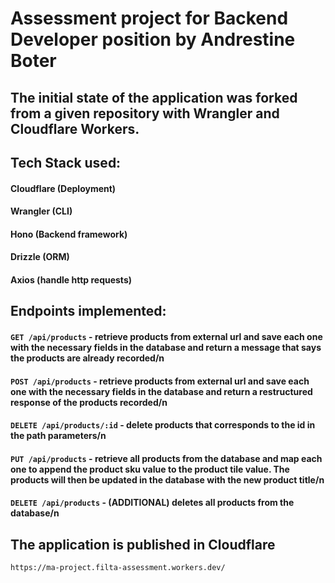 # Assessment project for Backend Developer position by Andrestine Boter

## The initial state of the application was forked from a given repository with Wrangler and Cloudflare Workers.

## Tech Stack used:
#### Cloudflare (Deployment)
#### Wrangler (CLI)
#### Hono (Backend framework)
#### Drizzle (ORM)
#### Axios (handle http requests)

## Endpoints implemented:
#### `GET /api/products` - retrieve products from external url and save each one with the necessary fields in the database and return a message that says the products are already recorded/n
#### `POST /api/products` - retrieve products from external url and save each one with the necessary fields in the database and return a restructured response of the products recorded/n
#### `DELETE /api/products/:id` - delete products that corresponds to the id in the path parameters/n
#### `PUT /api/products` - retrieve all products from the database and map each one to append the product sku value to the product tile value. The products will then be updated in the database with the new product title/n
#### `DELETE /api/products` - (ADDITIONAL) deletes all products from the database/n

## The application is published in Cloudflare
`https://ma-project.filta-assessment.workers.dev/`
